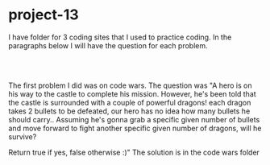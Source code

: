# project-13
<p>I have folder for 3 coding sites that I used to practice coding. In the paragraphs below I will have the question for each problem.</p><br>
<br>
<p>The first problem I did was on code wars. The question was "A hero is on his way to the castle to complete his mission. However, he's been told that the castle is surrounded with a couple of powerful dragons! each dragon takes 2 bullets to be defeated, our hero has no idea how many bullets he should carry.. Assuming he's gonna grab a specific given number of bullets and move forward to fight another specific given number of dragons, will he survive?

Return true if yes, false otherwise :)" The solution is in the code wars folder</p>
